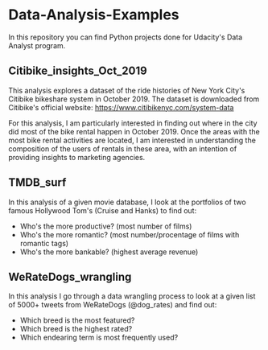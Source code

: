 # Data-Analysis-Examples

In this repository you can find Python projects done for Udacity's Data Analyst program.

## Citibike_insights_Oct_2019

This analysis explores a dataset of the ride histories of New York City's Citibike bikeshare system in October 2019. The dataset is downloaded from Citibike's official website: https://www.citibikenyc.com/system-data

For this analysis, I am particularly interested in finding out where in the city did most of the bike rental happen in October 2019. Once the areas with the most bike rental activities are located, I am interested in understanding the composition of the users of rentals in these area, with an intention of providing insights to marketing agencies.

## TMDB_surf

In this analysis of a given movie database, I look at the portfolios of two famous Hollywood Tom's (Cruise and Hanks) to find out:
- Who's the more productive? (most number of films)
- Who's the more romantic? (most number/procentage of films with romantic tags)
- Who's the more bankable? (highest average revenue)

## WeRateDogs_wrangling

In this analysis I go through a data wrangling process to look at a given list of 5000+ tweets from WeRateDogs (@dog_rates) and find out:

- Which breed is the most featured?
- Which breed is the highest rated?
- Which endearing term is most frequently used?

